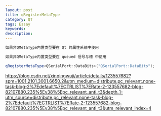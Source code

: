 ```yaml
---
layout: post
title: qRegisterMetaType
category: QT
tags: Essay
keywords: 
description: 
---
```


```cpp
如果非QMetaType内置类型要在 Qt 的属性系统中使用

如果非QMetaType内置类型要在 queued 信号与槽 中使用

qRegisterMetaType<QSerialPort::DataBits>("QSerialPort::DataBits");
```

<https://blog.csdn.net/xinqingwuji/article/details/123557682?spm=1001.2101.3001.6650.2&utm_medium=distribute.pc_relevant.none-task-blog-2%7Edefault%7ECTRLIST%7ERate-2-123557682-blog-82107880.235%5Ev38%5Epc_relevant_anti_t3&depth_1-utm_source=distribute.pc_relevant.none-task-blog-2%7Edefault%7ECTRLIST%7ERate-2-123557682-blog-82107880.235%5Ev38%5Epc_relevant_anti_t3&utm_relevant_index=4>
